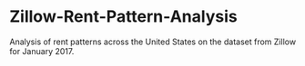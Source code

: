 # Zillow-Rent-Pattern-Analysis
Analysis of rent patterns across the United States on the dataset from Zillow for January 2017.

